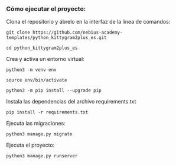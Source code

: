 ### Cómo ejecutar el proyecto:

Clona el repositorio y ábrelo en la interfaz de la línea de comandos: 

```
git clone https://github.com/nebius-academy-templates/python_kittygram2plus_es.git
```

```
cd python_kittygram2plus_es
```

Crea y activa un entorno virtual:

```
python3 -m venv env
```

```
source env/bin/activate
```

```
python3 -m pip install --upgrade pip
```

Instala las dependencias del archivo requirements.txt

```
pip install -r requirements.txt
```

Ejecuta las migraciones:

```
python3 manage.py migrate
```

Ejecuta el proyecto:

```
python3 manage.py runserver
```
